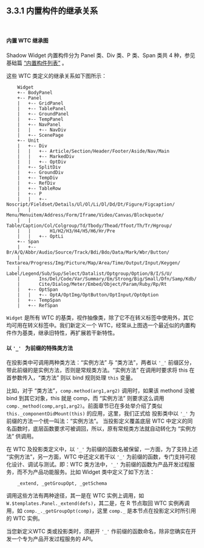 3.3.1 内置构件的继承关系
----------------------

&nbsp;

#### 内置 WTC 继承图

Shadow Widget 内置构件分为 Panel 类、Div 类、P 类、Span 类共 4 种，参见基础篇 [“内置构件列表”](#2.1.6.) 。

这些 WTC 类定义的继承关系如下图所示：

```
    Widget
    +-- BodyPanel
    +-- Panel
    |   +-- GridPanel
    |   +-- TablePanel
    |   +-- GroundPanel
    |   +-- TempPanel
    |   +-- NavPanel
    |   |   +-- NavDiv
    |   +-- ScenePage
    +-- Unit
    |   +-- Div
    |   |   +-- Article/Section/Header/Footer/Aside/Nav/Main
    |   |   +-- MarkedDiv
    |   |   +-- OptDiv
    |   +-- SplitDiv
    |   +-- GroundDiv
    |   +-- TempDiv
    |   +-- RefDiv
    |   +-- TableRow
    |   +-- P
    |   |   +-- Noscript/Fieldset/Details/Ul/Ol/Li/Dl/Dd/Dt/Figure/Figcaption/
    |   |       Menu/Menuitem/Address/Form/Iframe/Video/Canvas/Blockquote/
    |   |       Table/Caption/Col/Colgroup/Td/Tbody/Thead/Tfoot/Th/Tr/Hgroup/
    |   |       H1/H2/H3/H4/H5/H6/Hr/Pre
    |   |   +-- OptLi
    +-- Span
    |   +-- Br/A/Q/Abbr/Audio/Source/Track/Bdi/Bdo/Data/Mark/Wbr/Button/
    |       Textarea/Progress/Img/Picture/Map/Area/Time/Output/Input/Keygen/
    |       Label/Legend/Sub/Sup/Select/Datalist/Optgroup/Option/B/I/S/U/
    |       Ins/Del/Code/Var/Summary/Em/Strong/Big/Small/Dfn/Samp/Kdb/
    |       Cite/Dialog/Meter/Embed/Object/Param/Ruby/Rp/Rt
    |   +-- OptSpan
    |   |   +-- OptA/OptImg/OptButton/OptInput/OptOption
    |   +-- TempSpan
    |   +-- RefSpan
```

`Widget` 是所有 WTC 的基类，视作抽像类，除了它不在转义标签中使用外，其它均可用在转义标签中。我们新定义一个 WTC，经常从上图选一个最近似的内置构件作为基类，继承旧特性，再扩展若干新特性。

#### 以 `'_' ` 为前缀的特殊类方法

在投影类中可调用两种类方法：“实例方法” 与 “类方法”，两者以 `'_'` 前缀区分，带此前缀的是实例方法，否则是常规类方法。“实例方法” 在调用时要求将 this 在首参数传入，“类方法” 则以 bind 规则处理 `this` 变量。

比如，对于 “类方法”，`comp.method(arg1,arg2)` 调用时，如果该 methond 没被 bind 到其它对象，this 就是 comp，而 “实例方法” 则要求这么调用 `comp._method(comp,arg1,arg2)`。前面章节已在多处举介绍了类似 `this._componentDidMount(this)` 的应用，这里，我们正式给 投影类中以 `'_'` 为前缀的方法一个统一叫法：“实例方法”。 当投影定义覆盖底层 WTC 中定义的同名函数时，底层函数要求可被调回，所以，原有常规类方法就自动转化为 “实例方法” 供调用。

在 WTC 及投影类定义中，以 `'_'` 为前缀的函数名被保留，一方面，为了支持上述 “实例方法”，另一方面，WTC 中还定义若干以 `'_'` 为前缀的函数，专门支持可视化设计、调试与测试。即：WTC 类方法中，`'_'` 为前缀的函数为产品开发过程服务，而不为产品功能服务。比如 Widget 类中定义了如下方法：

```
    _extend, _getGroupOpt, _getSchema
```

调用这些方法有两种途径，其一是在 WTC 实例上调用，如 `W.$templates.Panel._extend(defs)`，其二是，在 R 节点取回 WTC 实例再调用，如 `comp._._getGroupOpt(comp)`，这里 `comp._` 是本节点在投影定义时所引用的 WTC 实例。

当您新定义WTC 类或投影类时，须避开 `'_'` 作前缀的函数命名，除非您确实在开发一个专为产品开发过程服务的 API。

&nbsp;
